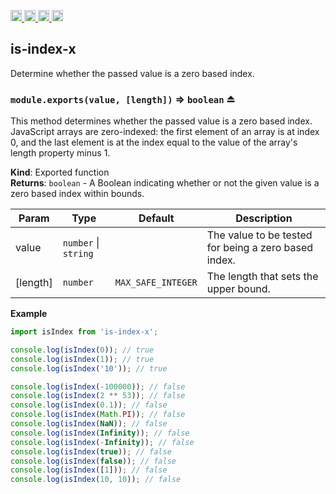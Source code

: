 <a href="https://travis-ci.org/Xotic750/is-index-x"
   title="Travis status">
<img
   src="https://travis-ci.org/Xotic750/is-index-x.svg?branch=master"
   alt="Travis status" height="18"/>
</a>
<a href="https://david-dm.org/Xotic750/is-index-x"
   title="Dependency status">
<img src="https://david-dm.org/Xotic750/is-index-x.svg"
   alt="Dependency status" height="18"/>
</a>
<a href="https://david-dm.org/Xotic750/is-index-x#info=devDependencies"
   title="devDependency status">
<img src="https://david-dm.org/Xotic750/is-index-x/dev-status.svg"
   alt="devDependency status" height="18"/>
</a>
<a href="https://badge.fury.io/js/is-index-x" title="npm version">
<img src="https://badge.fury.io/js/is-index-x.svg"
   alt="npm version" height="18"/>
</a>
<a name="module_is-index-x"></a>

## is-index-x

Determine whether the passed value is a zero based index.

<a name="exp_module_is-index-x--module.exports"></a>

### `module.exports(value, [length])` ⇒ <code>boolean</code> ⏏

This method determines whether the passed value is a zero based index.
JavaScript arrays are zero-indexed: the first element of an array is at
index 0, and the last element is at the index equal to the value of the
array's length property minus 1.

**Kind**: Exported function  
**Returns**: <code>boolean</code> - A Boolean indicating whether or not the given value is a
zero based index within bounds.

| Param    | Type                                       | Default                       | Description                                          |
| -------- | ------------------------------------------ | ----------------------------- | ---------------------------------------------------- |
| value    | <code>number</code> \| <code>string</code> |                               | The value to be tested for being a zero based index. |
| [length] | <code>number</code>                        | <code>MAX_SAFE_INTEGER</code> | The length that sets the upper bound.                |

**Example**

```js
import isIndex from 'is-index-x';

console.log(isIndex(0)); // true
console.log(isIndex(1)); // true
console.log(isIndex('10')); // true

console.log(isIndex(-100000)); // false
console.log(isIndex(2 ** 53)); // false
console.log(isIndex(0.1)); // false
console.log(isIndex(Math.PI)); // false
console.log(isIndex(NaN)); // false
console.log(isIndex(Infinity)); // false
console.log(isIndex(-Infinity)); // false
console.log(isIndex(true)); // false
console.log(isIndex(false)); // false
console.log(isIndex([1])); // false
console.log(isIndex(10, 10)); // false
```
